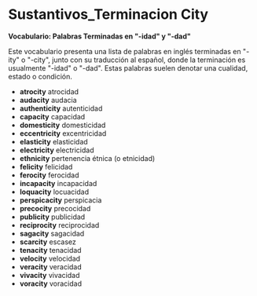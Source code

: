 # Sustantivos_Terminacion City


**Vocabulario: Palabras Terminadas en "-idad" y "-dad"**

Este vocabulario presenta una lista de palabras en inglés terminadas en "-ity" o "-city", junto con su traducción al español, donde la terminación es usualmente "-idad" o "-dad". Estas palabras suelen denotar una cualidad, estado o condición.

*   **atrocity**    atrocidad
*   **audacity**    audacia
*   **authenticity**    autenticidad
*   **capacity**    capacidad
*   **domesticity**    domesticidad
*   **eccentricity**    excentricidad
*   **elasticity**    elasticidad
*   **electricity**    electricidad
*   **ethnicity**    pertenencia étnica (o etnicidad)
*   **felicity**    felicidad
*   **ferocity**    ferocidad
*   **incapacity**    incapacidad
*   **loquacity**    locuacidad
*   **perspicacity**    perspicacia
*   **precocity**    precocidad
*   **publicity**    publicidad
*   **reciprocity**    reciprocidad
*   **sagacity**    sagacidad
*   **scarcity**    escasez
*   **tenacity**    tenacidad
*   **velocity**    velocidad
*   **veracity**    veracidad
*   **vivacity**    vivacidad
*   **voracity**    voracidad

